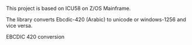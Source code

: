 

This project is based on ICU58 on Z/OS Mainframe.

The library converts Ebcdic-420 (Arabic) to unicode or windows-1256 and vice versa.


EBCDIC 420 conversion

